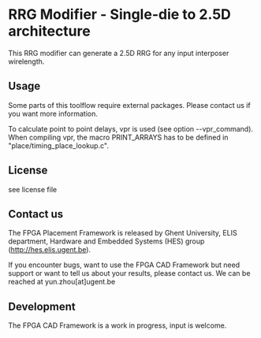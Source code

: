 RRG Modifier - Single-die to 2.5D architecture
==============================

This RRG modifier can generate a 2.5D RRG for any input interposer wirelength.  

Usage
---------------

Some parts of this toolflow require external packages. Please contact us if you want more information.

To calculate point to point delays, vpr is used (see option --vpr_command). When compiling vpr, the macro PRINT_ARRAYS has to be defined in "place/timing_place_lookup.c".

License
---------------
see license file

Contact us
---------------
The FPGA Placement Framework is released by Ghent University, ELIS department, Hardware and Embedded Systems (HES) group (http://hes.elis.ugent.be).

If you encounter bugs, want to use the FPGA CAD Framework but need support or want to tell us about your results, please contact us. We can be reached at yun.zhou[at]ugent.be


Development
---------------
The FPGA CAD Framework is a work in progress, input is welcome.

